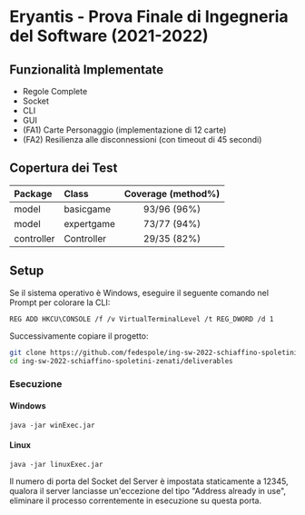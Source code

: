 # Eryantis - Prova Finale di Ingegneria del Software (2021-2022)

Funzionalità Implementate
-----
* Regole Complete
* Socket
* CLI
* GUI
* (FA1) Carte Personaggio (implementazione di 12 carte)
* (FA2) Resilienza alle disconnessioni (con timeout di 45 secondi)

Copertura dei Test
-----
| Package    | Class      | Coverage (method%) |
|:-----------|:-----------|:------------------:|
| model      | basicgame  |    93/96 (96%)     |
| model      | expertgame |    73/77 (94%)     |
| controller | Controller |    29/35 (82%)     |

Setup
-----
Se il sistema operativo è Windows, eseguire il seguente comando nel Prompt per colorare la CLI:

`REG ADD HKCU\CONSOLE /f /v VirtualTerminalLevel /t REG_DWORD /d 1`

Successivamente copiare il progetto:
```bash
git clone https://github.com/fedespole/ing-sw-2022-schiaffino-spoletini-zenati.git
cd ing-sw-2022-schiaffino-spoletini-zenati/deliverables
```

### Esecuzione
#### Windows
`java -jar winExec.jar`
#### Linux
`java -jar linuxExec.jar`

Il numero di porta del Socket del Server è impostata staticamente a 12345, qualora il server lanciasse un'eccezione del tipo "Address already in use", eliminare il processo correntemente in esecuzione su questa porta.
